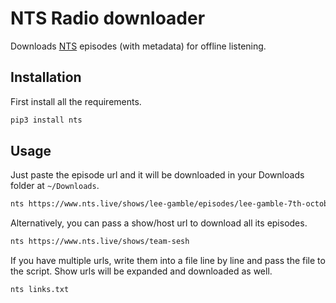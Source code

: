 # NTS Radio downloader

Downloads [NTS](https://www.nts.live) episodes (with metadata) for offline listening.

## Installation

First install all the requirements.

```sh
pip3 install nts
```

## Usage

Just paste the episode url and it will be downloaded in your Downloads folder at `~/Downloads`.

```sh
nts https://www.nts.live/shows/lee-gamble/episodes/lee-gamble-7th-october-2019
```

Alternatively, you can pass a show/host url to download all its episodes.

```sh
nts https://www.nts.live/shows/team-sesh
```

If you have multiple urls, write them into a file line by line and pass the file to the script.
Show urls will be expanded and downloaded as well.

```sh
nts links.txt
```

